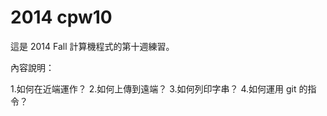 2014 cpw10
==========

這是 2014 Fall 計算機程式的第十週練習。

內容說明：

1.如何在近端運作？
2.如何上傳到遠端？
3.如何列印字串？
4.如何運用 git 的指令？